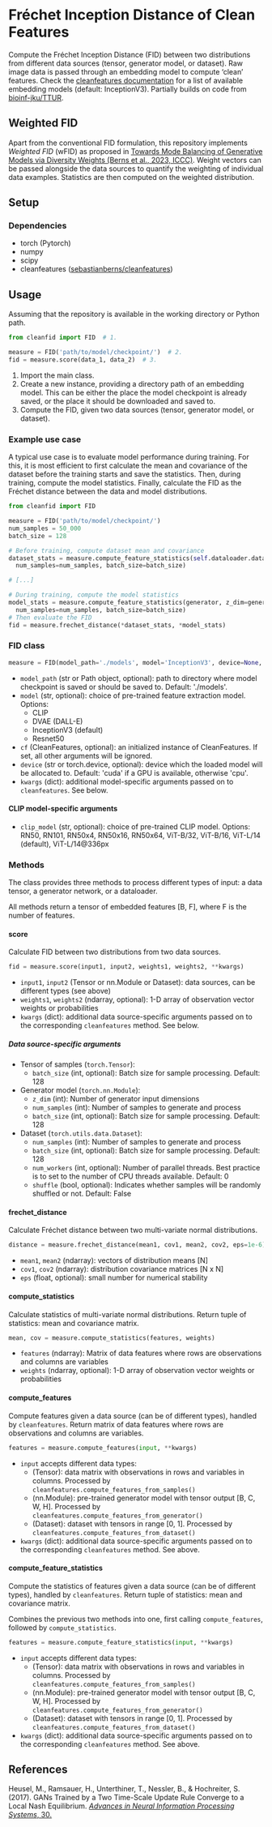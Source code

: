 # Fréchet Inception Distance of Clean Features

Compute the Fréchet Inception Distance (FID) between two distributions from different data sources (tensor, generator model, or dataset). Raw image data is passed through an embedding model to compute ‘clean’ features. Check the [cleanfeatures documentation](https://github.com/sebastianberns/cleanfeatures) for a list of available embedding models (default: InceptionV3). Partially builds on code from [bioinf-jku/TTUR](https://github.com/bioinf-jku/TTUR).

## Weighted FID

Apart from the conventional FID formulation, this repository implements *Weighted FID* (wFID) as proposed in [Towards Mode Balancing of Generative Models via Diversity Weights (Berns et al., 2023, ICCC)](https://arxiv.org/abs/2304.11961). 
Weight vectors can be passed alongside the data sources to quantify the weighting of individual data examples. Statistics are then computed on the weighted distribution.

## Setup

### Dependencies

- torch (Pytorch)
- numpy
- scipy
- cleanfeatures ([sebastianberns/cleanfeatures](https://github.com/sebastianberns/cleanfeatures))

## Usage

Assuming that the repository is available in the working directory or Python path.

```python
from cleanfid import FID  # 1.

measure = FID('path/to/model/checkpoint/')  # 2.
fid = measure.score(data_1, data_2)  # 3.
```

1. Import the main class.
2. Create a new instance, providing a directory path of an embedding model. This can be either the place the model checkpoint is already saved, or the place it should be downloaded and saved to.
3. Compute the FID, given two data sources (tensor, generator model, or dataset).

### Example use case

A typical use case is to evaluate model performance during training. For this, it is most efficient to first calculate the mean and covariance of the dataset before the training starts and save the statistics. Then, during training, compute the model statistics. Finally, calculate the FID as the Fréchet distance between the data and model distributions.

```python
from cleanfid import FID

measure = FID('path/to/model/checkpoint/')
num_samples = 50_000
batch_size = 128

# Before training, compute dataset mean and covariance
dataset_stats = measure.compute_feature_statistics(self.dataloader.dataset, 
  num_samples=num_samples, batch_size=batch_size)

# [...]

# During training, compute the model statistics
model_stats = measure.compute_feature_statistics(generator, z_dim=generator.z_dim, 
  num_samples=num_samples, batch_size=batch_size)
# Then evaluate the FID
fid = measure.frechet_distance(*dataset_stats, *model_stats)
```

### FID class

```python
measure = FID(model_path='./models', model='InceptionV3', device=None, **kwargs)
```

- `model_path` (str or Path object, optional): path to directory where model checkpoint is saved or should be saved to. Default: './models'.
- `model` (str, optional): choice of pre-trained feature extraction model. Options:
  - CLIP
  - DVAE (DALL-E)
  - InceptionV3 (default)
  - Resnet50
- `cf` (CleanFeatures, optional): an initialized instance of CleanFeatures. If set, all other arguments will be ignored.
- `device` (str or torch.device, optional): device which the loaded model will be allocated to. Default: 'cuda' if a GPU is available, otherwise 'cpu'.
- `kwargs` (dict): additional model-specific arguments passed on to `cleanfeatures`. See below.

#### CLIP model-specific arguments

- `clip_model` (str, optional): choice of pre-trained CLIP model. Options: RN50, RN101, RN50x4, RN50x16, RN50x64, ViT-B/32, ViT-B/16, ViT-L/14 (default), ViT-L/14@336px

### Methods

The class provides three methods to process different types of input: a data tensor, a generator network, or a dataloader.

All methods return a tensor of embedded features [B, F], where F is the number of features.

#### score

Calculate FID between two distributions from two data sources.

```python
fid = measure.score(input1, input2, weights1, weights2, **kwargs)
```

- `input1`, `input2` (Tensor or nn.Module or Dataset): data sources, can be different types (see above)
- `weights1`, `weights2` (ndarray, optional): 1-D array of observation vector weights or probabilities
- `kwargs` (dict): additional data source-specific arguments passed on to the corresponding `cleanfeatures` method. See below.

##### Data source-specific arguments

- Tensor of samples (`torch.Tensor`):
  - `batch_size` (int, optional): Batch size for sample processing. Default: 128
- Generator model (`torch.nn.Module`):
  - `z_dim` (int): Number of generator input dimensions
  - `num_samples` (int): Number of samples to generate and process
  - `batch_size` (int, optional): Batch size for sample processing. Default: 128
- Dataset (`torch.utils.data.Dataset`):
  - `num_samples` (int): Number of samples to generate and process
  - `batch_size` (int, optional): Batch size for sample processing. Default: 128
  - `num_workers` (int, optional): Number of parallel threads. Best practice is to set to the number of CPU threads available. Default: 0
  - `shuffle` (bool, optional): Indicates whether samples will be randomly shuffled or not. Default: False

#### frechet_distance

Calculate Fréchet distance between two multi-variate normal distributions.

```python
distance = measure.frechet_distance(mean1, cov1, mean2, cov2, eps=1e-6)
```

- `mean1`, `mean2` (ndarray): vectors of distribution means [N]
- `cov1`, `cov2` (ndarray): distribution covariance matrices [N x N]
- `eps` (float, optional): small number for numerical stability

#### compute_statistics

Calculate statistics of multi-variate normal distributions. Return tuple of statistics: mean and covariance matrix.

```python
mean, cov = measure.compute_statistics(features, weights)
```

- `features` (ndarray):  Matrix of data features where rows are observations and columns are variables
- `weights` (ndarray, optional):  1-D array of observation vector weights or probabilities

#### compute_features

Compute features given a data source (can be of different types), handled by `cleanfeatures`. Return matrix of data features where rows are observations and columns are variables.

```python
features = measure.compute_features(input, **kwargs)
```

- `input` accepts different data types:
  - (Tensor): data matrix with observations in rows and variables in columns. Processed by `cleanfeatures.compute_features_from_samples()`
  - (nn.Module): pre-trained generator model with tensor output [B, C, W, H]. Processed by `cleanfeatures.compute_features_from_generator()`
  - (Dataset): dataset with tensors in range [0, 1]. Processed by `cleanfeatures.compute_features_from_dataset()`
- `kwargs` (dict): additional data source-specific arguments passed on to the corresponding `cleanfeatures` method. See above.

#### compute_feature_statistics

Compute the statistics of features given a data source (can be of different types), handled by `cleanfeatures`. Return tuple of statistics: mean and covariance matrix.

Combines the previous two methods into one, first calling `compute_features`, followed by `compute_statistics`. 

```python
features = measure.compute_feature_statistics(input, **kwargs)
```

- `input` accepts different data types:
  - (Tensor): data matrix with observations in rows and variables in columns. Processed by `cleanfeatures.compute_features_from_samples()`
  - (nn.Module): pre-trained generator model with tensor output [B, C, W, H]. Processed by `cleanfeatures.compute_features_from_generator()`
  - (Dataset): dataset with tensors in range [0, 1]. Processed by `cleanfeatures.compute_features_from_dataset()`
- `kwargs` (dict): additional data source-specific arguments passed on to the corresponding `cleanfeatures` method. See above.

## References

Heusel, M., Ramsauer, H., Unterthiner, T., Nessler, B., & Hochreiter, S. (2017). GANs Trained by a Two Time-Scale Update Rule Converge to a Local Nash Equilibrium. [*Advances in Neural Information Processing Systems*, 30.](https://proceedings.neurips.cc/paper/2017/hash/8a1d694707eb0fefe65871369074926d-Abstract.html)
